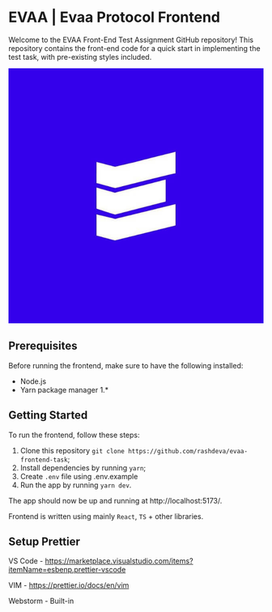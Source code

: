 # EVAA | Evaa Protocol Frontend

Welcome to the EVAA Front-End Test Assignment GitHub repository! This repository contains the front-end code for a quick start in implementing the test task, with pre-existing styles included.

![Evaa Protocol](public/evaa-logo.jpg)

## Prerequisites

Before running the frontend, make sure to have the following installed:

- Node.js
- Yarn package manager 1.\*

## Getting Started

To run the frontend, follow these steps:

1. Clone this repository `git clone https://github.com/rashdeva/evaa-frontend-task`;
2. Install dependencies by running `yarn`;
3. Create `.env` file using .env.example
4. Run the app by running `yarn dev`.

The app should now be up and running at http://localhost:5173/.

Frontend is written using mainly `React`, `TS` + other libraries.

## Setup Prettier

VS Code - https://marketplace.visualstudio.com/items?itemName=esbenp.prettier-vscode

VIM - https://prettier.io/docs/en/vim

Webstorm - Built-in
